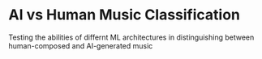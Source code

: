 # AI vs Human Music Classification
Testing the abilities of differnt ML architectures in distinguishing between human-composed and AI-generated music
